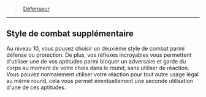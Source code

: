 ﻿---
!GenericItem
Name: Style de combat supplémentaire
Id: fighter_defender_hd.md#style-de-combat-supplémentaire
ParentLink: fighter_defender_hd.md#défenseur
ParentName: Défenseur
NameLevel: 2
Attributes: {}
---
> [Défenseur](hd_fighter_defender.md)

---

## Style de combat supplémentaire

Au niveau 10, vous pouvez choisir un deuxième style de combat parmi défense ou protection. De plus, vos réflexes incroyables vous permettent d'utiliser une de vos aptitudes parmi bloquer un adversaire et garde du corps au moment de votre choix dans le round, sans utiliser de réaction. Vous pouvez normalement utiliser votre réaction pour tout autre usage légal au même round, cela vous permet éventuellement une seconde utilisation d'une de ces aptitudes.

